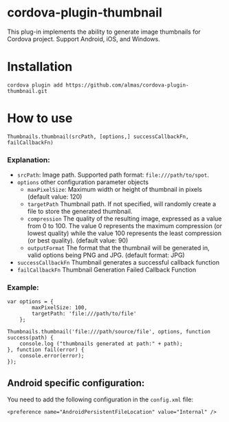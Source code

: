 # cordova-plugin-thumbnail

This plug-in implements the ability to generate image thumbnails for Cordova project. Support Android, iOS, and Windows.

# Installation

```
cordova plugin add https://github.com/almas/cordova-plugin-thumbnail.git
```

# How to use

`Thumbnails.thumbnail(srcPath, [options,] successCallbackFn, ​​failCallbackFn)`

### Explanation:

- `srcPath`: Image path. Supported path format: `file:///path/to/spot`.
- `options` other configuration parameter objects
  - `maxPixelSize`: Maximum width or height of thumbnail in pixels (default value: 120)
  - `targetPath` Thumbnail path. If not specified, will randomly create a file to store the generated thumbnail.
  - `compression` The quality of the resulting image, expressed as a value from 0 to 100. The value 0 represents the maximum compression (or lowest quality) while the value 100 represents the least compression (or best quality). (default value: 90)
  - `outputFormat` The format that the thumbnail will be generated in, valid options being PNG and JPG. (default format: JPG)
- `successCallbackFn` Thumbnail generates a successful callback function
- `failCallbackFn` Thumbnail Generation Failed Callback Function

### Example:

```
var options = {
        maxPixelSize: 100,
        targetPath: 'file:///path/to/file'
    };

Thumbnails.thumbnail('file:///path/source/file', options, function success(path) {
    console.log ("thumbnails generated at path:" + path);
}, function fail(error) {
    console.error(error);
});
```

## Android specific configuration:

You need to add the following configuration in the `config.xml` file:

```
<preference name="AndroidPersistentFileLocation" value="Internal" />
```
